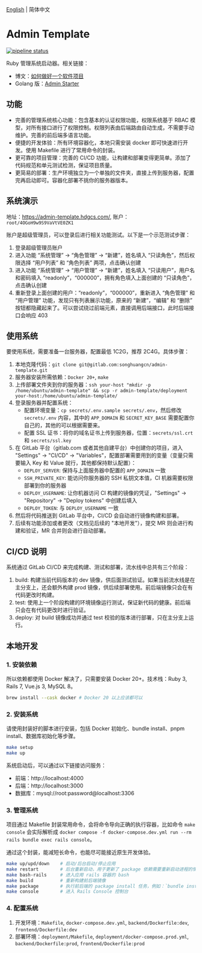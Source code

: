 [English](README.md) | 简体中文

# Admin Template

[![pipeline status](https://gitlab.com/songhuangcn/admin-template/badges/main/pipeline.svg)](https://gitlab.com/songhuangcn/admin-template/-/commits/main)

Ruby 管理系统启动器。相关链接：
- 博文：[如何做好一个软件项目](https://hdgcs.com/posts/28-how-to-make-better-project)
- Golang 版：[Admin Starter](https://github.com/songhuangcn/admin-starter)

## 功能

- 完善的管理系统核心功能：包含基本的认证权限功能，权限系统基于 RBAC 模型，对所有接口进行了权限控制。权限列表由后端路由自动生成，不需要手动维护。完善的前后端多语言功能。
- 便捷的开发体验：所有环境容器化，本地只需安装 docker 即可快速进行开发。使用 Makefile 进行了常用命令的封装。
- 更可靠的项目管理：完善的 CI/CD 功能，让构建和部署变得更简单。添加了代码规范和单元测试检测，保证项目质量。
- 更简易的部署：生产环境独立为一个单独的文件夹，直接上传到服务器，配置完再启动即可。容器化部署不挑你的服务器版本。

## 系统演示

地址：https://admin-template.hdgcs.com/, 账户：`root/4OGoH9w9S9VaVtVE0ZK1`

账户是超级管理员，可以登录后进行相关功能测试。以下是一个示范测试步骤：
1. 登录超级管理员账户
1. 进入功能 “系统管理” -> “角色管理” -> “新建”，姓名填入 “只读角色”，然后权限选择 “用户列表” 和 “角色列表” 两项，点击确认创建
1. 进入功能 “系统管理” -> “用户管理” -> “新建”，姓名填入 “只读用户”，用户名和密码填入 “readonly”，“000000”，拥有角色填入上面创建的 “只读角色”，点击确认创建
1. 重新登录上面创建的用户：“readonly”，“000000”，重新进入 “角色管理” 和 “用户管理” 功能，发现只有列表展示功能，原来的 “新建”，“编辑” 和 “删除” 按钮都隐藏起来了。可以尝试绕过前端元素，直接调用后端接口，此时后端接口会响应 403

## 使用系统

要使用系统，需要准备一台服务器，配置最低 1C2G，推荐 2C4G。具体步骤：
1. 本地克隆代码：`git clone git@gitlab.com:songhuangcn/admin-template.git`
1. 服务器安装所需依赖：`Docker 20+`, `make`
1. 上传部署文件夹到你的服务器：`ssh your-host "mkdir -p /home/ubuntu/admin-template" && scp -r admin-template/deployment your-host:/home/ubuntu/admin-template/`
1. 登录服务器并配置系统：
    - 配置环境变量：`cp secrets/.env.sample secrets/.env`，然后修改 `secrets/.env` 内容，其中的 `APP_DOMAIN` 和 `SECRET_KEY_BASE` 需要配置你自己的，其他的可以根据需要来。
    - 配置 SSL 证书：将你的域名证书上传到服务器，位置：`secrets/ssl.crt` 和 `secrets/ssl.key`
1. 在 GitLab 平台（gitlab.com 或者其他自建平台）中创建你的项目，进入 "Settings" -> "CI/CD" -> "Variables"，配置部署需要用到的变量（变量只需要输入 Key 和 Value 就行，其他都保持默认配置）：
    - `DEPLOY_SERVER`: 保持与上面服务器中配置的 `APP_DOMAIN` 一致
    - `SSH_PRIVATE_KEY`: 能访问你服务器的 SSH 私钥文本值，CI 机器需要权限部署到你的服务器
    - `DEPLOY_USERNAME`: 让你机器访问 CI 构建的镜像的凭证，"Settings" -> "Repository" -> "Deploy tokens" 中创建后填入
    - `DEPLOY_TOKEN`: 与 `DEPLOY_USERNAME` 一致
1. 然后将代码推送到 GitLab 平台中，CI/CD 会自动进行镜像构建和部署。
1. 后续有功能添加或者更改（文档见后续的 "本地开发"），提交 MR 则会进行构建和验证，MR 合并则会进行自动部署。

## CI/CD 说明

系统通过 GitLab CI/CD 来完成构建、测试和部署，流水线中总共有三个阶段：
1. build: 构建当前代码版本的 dev 镜像，供后面测试验证。如果当前流水线是在主分支上，还会额外构建 prod 镜像，供后续部署使用。前后端镜像只会在有代码更改时构建。
1. test: 使用上一个阶段构建的环境镜像运行测试，保证新代码的健康。前后端只会在有代码更改时进行验证。
1. deploy: 对 build 镜像成功并通过 test 校验的版本进行部署，只在主分支上运行。

## 本地开发

### 1. 安装依赖

所以依赖都使用 Docker 解决了，只需要安装 Docker 20+。技术栈：Ruby 3, Rails 7, Vue.js 3, MySQL 8。

```bash
brew install --cask docker # Docker 20 以上应该都可以
```

### 2. 安装系统

请使用封装好的脚本进行安装，包括 Docker 初始化、bundle install、pnpm install、数据库初始化等步骤。

```bash
make setup
make up
```

系统启动后，可以通过以下链接访问服务：
- 前端：http://localhost:4000
- 后端：http://localhost:3000
- 数据库：mysql://root:password@localhost:3306

### 3. 管理系统

项目通过 Makefile 封装常用命令，会将命令导向正确的执行容器，比如命令 `make console` 会实际解析成 `docker compose -f docker-compose.dev.yml run --rm rails bundle exec rails console`。

通过这个封装，能减短长命令，也能尽可能接近原生开发体验。

```bash
make up/upd/down    # 启动/后台启动/停止应用
make restart        # 后台重新启动，用于更新了 package 依赖需要重新启动进程的情况
make bash-rails     # 进入应用 rails 容器的 bash
make build          # 重新构建前后端镜像
make package        # 执行前后端的 package install 任务，例如：`bundle install`, `pnpm install`
make console        # 进入 Rails Console 控制台
```

### 4. 配置系统

1. 开发环境：`Makefile`, `docker-compose.dev.yml`, `backend/Dockerfile:dev`, `frontend/Dockerfile:dev`
1. 部署环境：`deployment/Makefile`, `deployment/docker-compose.prod.yml`, `backend/Dockerfile:prod`, `frontend/Dockerfile:prod`
